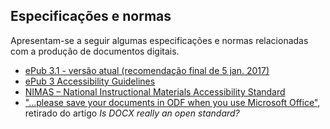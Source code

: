 ## Especificações e normas

Apresentam-se a seguir algumas especificações e normas relacionadas com a produção de documentos digitais.

- [ePub 3.1 - versão atual (recomendação final de 5 jan. 2017)](http://idpf.org/epub/31)
- [ePub 3 Accessibility Guidelines](https://idpf.github.io/a11y-guidelines/)
- [NIMAS – National Instructional Materials Accessibility Standard](https://www2.ed.gov/legislation/FedRegister/proprule/2005-2/062905a.html)
- ["...please save your documents in ODF when you use Microsoft Office"](https://brattahlid.wordpress.com/2012/05/08/is-docx-really-an-open-standard/), retirado do artigo _Is DOCX really an open standard?_
